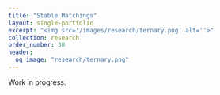```yaml
---
title: "Stable Matchings"
layout: single-portfolio
excerpt: "<img src='/images/research/ternary.png' alt=''>"
collection: research
order_number: 30
header: 
  og_image: "research/ternary.png"
---
```


Work in progress.
